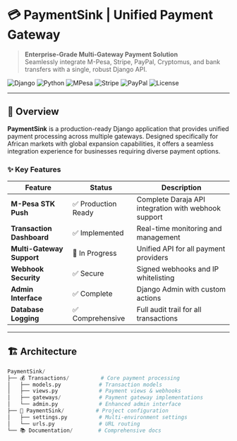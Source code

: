 # 💳 PaymentSink | Unified Payment Gateway

> **Enterprise-Grade Multi-Gateway Payment Solution**  
> Seamlessly integrate M-Pesa, Stripe, PayPal, Cryptomus, and bank transfers with a single, robust Django API.

![Django](https://img.shields.io/badge/Django-4.2.7-092E20?style=for-the-badge&logo=django)
![Python](https://img.shields.io/badge/Python-3.8%2B-3776AB?style=for-the-badge&logo=python)
![MPesa](https://img.shields.io/badge/MPesa-Integrated-FF6A00?style=for-the-badge)
![Stripe](https://img.shields.io/badge/Stripe-Ready-008CDD?style=for-the-badge&logo=stripe)
![PayPal](https://img.shields.io/badge/PayPal-Coming%20Soon-003087?style=for-the-badge&logo=paypal)
![License](https://img.shields.io/badge/License-MIT-blue?style=for-the-badge)

---

## 🚀 Overview

**PaymentSink** is a production-ready Django application that provides unified payment processing across multiple gateways. Designed specifically for African markets with global expansion capabilities, it offers a seamless integration experience for businesses requiring diverse payment options.

### ✨ Key Features

| Feature | Status | Description |
|---------|--------|-------------|
| **M-Pesa STK Push** | ✅ Production Ready | Complete Daraja API integration with webhook support |
| **Transaction Dashboard** | ✅ Implemented | Real-time monitoring and management |
| **Multi-Gateway Support** | 🚧 In Progress | Unified API for all payment providers |
| **Webhook Security** | ✅ Secure | Signed webhooks and IP whitelisting |
| **Admin Interface** | ✅ Complete | Django Admin with custom actions |
| **Database Logging** | ✅ Comprehensive | Full audit trail for all transactions |

---

## 🏗 Architecture

```python
PaymentSink/
├── 💰 Transactions/          # Core payment processing
│   ├── models.py            # Transaction models
│   ├── views.py             # Payment views & webhooks
│   ├── gateways/            # Payment gateway implementations
│   └── admin.py             # Enhanced admin interface
├── 🔧 PaymentSink/          # Project configuration
│   ├── settings.py          # Multi-environment settings
│   └── urls.py              # URL routing
└── 📚 Documentation/        # Comprehensive docs
